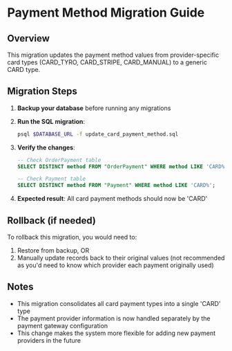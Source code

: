 # Payment Method Migration Guide

## Overview
This migration updates the payment method values from provider-specific card types (CARD_TYRO, CARD_STRIPE, CARD_MANUAL) to a generic CARD type.

## Migration Steps

1. **Backup your database** before running any migrations

2. **Run the SQL migration**:
   ```bash
   psql $DATABASE_URL -f update_card_payment_method.sql
   ```

3. **Verify the changes**:
   ```sql
   -- Check OrderPayment table
   SELECT DISTINCT method FROM "OrderPayment" WHERE method LIKE 'CARD%';
   
   -- Check Payment table
   SELECT DISTINCT method FROM "Payment" WHERE method LIKE 'CARD%';
   ```

4. **Expected result**: All card payment methods should now be 'CARD'

## Rollback (if needed)

To rollback this migration, you would need to:
1. Restore from backup, OR
2. Manually update records back to their original values (not recommended as you'd need to know which provider each payment originally used)

## Notes

- This migration consolidates all card payment types into a single 'CARD' type
- The payment provider information is now handled separately by the payment gateway configuration
- This change makes the system more flexible for adding new payment providers in the future